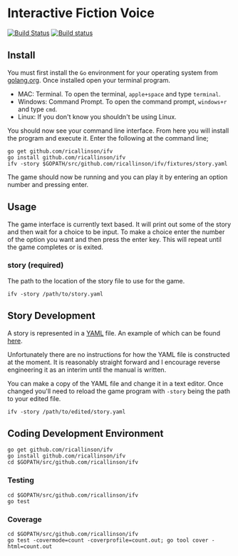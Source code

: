 # Interactive Fiction Voice

[![Build Status](https://travis-ci.org/ricallinson/ifv.svg?branch=master)](https://travis-ci.org/ricallinson/ifv) [![Build status](https://ci.appveyor.com/api/projects/status/me65m9g0ji5aj431/branch/master?svg=true)](https://ci.appveyor.com/project/ricallinson/ifv/branch/master)

## Install

You must first install the `Go` environment for your operating system from [golang.org](https://golang.org/dl/). Once installed open your terminal program.

* MAC: Terminal. To open the terminal, `apple+space` and type `terminal`.
* Windows: Command Prompt. To open the command prompt, `windows+r` and type `cmd`.
* Linux: If you don't know you shouldn't be using Linux.

You should now see your command line interface. From here you will install the program and execute it. Enter the following at the command line;

	go get github.com/ricallinson/ifv
	go install github.com/ricallinson/ifv
	ifv -story $GOPATH/src/github.com/ricallinson/ifv/fixtures/story.yaml

The game should now be running and you can play it by entering an option number and pressing enter.

## Usage

The game interface is currently text based. It will print out some of the story and then wait for a choice to be input. To make a choice enter the number of the option you want and then press the enter key. This will repeat until the game completes or is exited.

### story (required)

The path to the location of the story file to use for the game.

	ifv -story /path/to/story.yaml

## Story Development

A story is represented in a [YAML](http://yaml.org/) file. An example of which can be found [here](https://github.com/ricallinson/ifv/blob/master/fixtures/story.yaml).

Unfortunately there are no instructions for how the YAML file is constructed at the moment. It is reasonably straight forward and I encourage reverse engineering it as an interim until the manual is written.

You can make a copy of the YAML file and change it in a text editor. Once changed you'll need to reload the game program with `-story` being the path to your edited file.

	ifv -story /path/to/edited/story.yaml

## Coding Development Environment

	go get github.com/ricallinson/ifv
	go install github.com/ricallinson/ifv
	cd $GOPATH/src/github.com/ricallinson/ifv

### Testing

	cd $GOPATH/src/github.com/ricallinson/ifv
	go test

### Coverage

	cd $GOPATH/src/github.com/ricallinson/ifv
	go test -covermode=count -coverprofile=count.out; go tool cover -html=count.out
